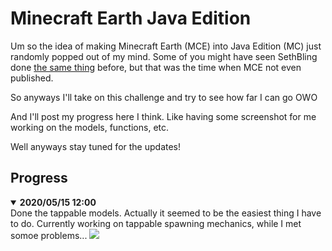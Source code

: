 # Minecraft Earth Java Edition

Um so the idea of making Minecraft Earth (MCE) into Java Edition (MC) just randomly popped out of my mind.
Some of you might have seen SethBling done [the same thing][seth] before, but that was the time when MCE not even published.

So anyways I'll take on this challenge and try to see how far I can go OWO

And I'll post my progress here I think. Like having some screenshot for me working on the models, functions, etc.

Well anyways stay tuned for the updates!

[seth]: https://youtu.be/Frj_pYV3wX8 "SethBling's Work on Minecraft Earth in Minecraft"

## Progress

<details open>
  <summary><strong>2020/05/15 12:00</strong></summary>
  Done the tappable models. Actually it seemed to be the easiest thing I have to do. Currently working on tappable spawning mechanics, while I met somoe problems...
  <img src="https://i.imgur.com/LSvXIuW.jpg?1">
</details>

